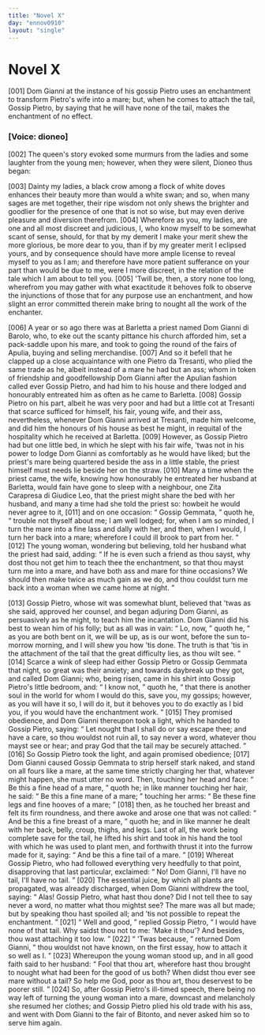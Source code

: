 ```yaml
---
title: "Novel X"
day: "ennov0910"
layout: "single"
---
```

<div id="nov0910" type="novella" who="dioneo">
 <h1>
  Novel X
 </h1>
 <argument>
  <p>
   <a name="p09100001">
    [001]
   </a>
   Dom Gianni at the instance of his gossip Pietro uses an
 enchantment to transform Pietro's wife into a mare;
 but, when he comes to attach the tail, Gossip Pietro,
 by saying that he will have none of the tail, makes
 the enchantment of no effect.
  </p>
 </argument>
 <p>
  <h3>
   [Voice: dioneo]
  </h3>
 </p>
 <div3 type="commentary" who="author">
  <p>
   <a name="p09100002">
    [002]
   </a>
   The
   queen's story evoked some murmurs from the ladies and
 some laughter from the young men; however, when they were
 silent, Dioneo thus began:
  </p>
 </div3>
 <div3 type="commentary" who="dioneo">
  <p>
   <a name="p09100003">
    [003]
   </a>
   Dainty my ladies, a black crow among a
 flock of white doves enhances their beauty more than would a white
 swan; and so, when many sages are met together, their ripe wisdom
 not only shews the brighter and goodlier for the presence of one
 that is not so wise, but may even derive pleasure and diversion therefrom.
   <a name="p09100004">
    [004]
   </a>
   Wherefore as you, my ladies, are one and all most discreet
 and judicious, I, who know myself to be somewhat scant of sense,
 should, for that by my demerit I make your merit shew the more
 glorious, be more dear to you, than if by my greater merit I eclipsed
 yours, and by consequence should have more ample license to reveal
 myself to you as I am; and therefore have more patient sufferance
 on your part than would be due to me, were I more discreet, in the
 relation of the tale which I am about to tell you.
   <a name="p09100005">
    [005]
   </a>
   'Twill be, then,
 a story none too long, wherefrom you may gather with what exactitude
 it behoves folk to observe the injunctions of those that for any
 purpose use an enchantment, and how slight an error committed
 therein make bring to nought all the work of the enchanter.
  </p>
 </div3>
 <p>
  <a name="p09100006">
   [006]
  </a>
  A year or so ago there was at Barletta a priest named Dom
 Gianni di Barolo, who, to eke out the scanty pittance his church
 afforded him, set a pack-saddle upon his mare, and took to going
  the
 round of the fairs of Apulia, buying and selling merchandise.
  <a name="p09100007">
   [007]
  </a>
  And so it befell that he clapped up a close acquaintance with one
 Pietro da Tresanti, who plied the same trade as he, albeit instead of
 a mare he had but an ass; whom in token of friendship and goodfellowship
 Dom Gianni after the Apulian fashion called ever Gossip
 Pietro, and had him to his house and there lodged and honourably
 entreated him as often as he came to Barletta.
  <a name="p09100008">
   [008]
  </a>
  Gossip Pietro on his
 part, albeit he was very poor and had but a little cot at Tresanti
 that scarce sufficed for himself, his fair, young wife, and their ass,
 nevertheless, whenever Dom Gianni arrived at Tresanti, made him
 welcome, and did him the honours of his house as best he might, in
 requital of the hospitality which he received at Barletta.
  <a name="p09100009">
   [009]
  </a>
  However,
 as Gossip Pietro had but one little bed, in which he slept with his
 fair wife, 'twas not in his power to lodge Dom Gianni as comfortably
 as he would have liked; but the priest's mare being quartered beside
 the ass in a little stable, the priest himself must needs lie beside her
 on the straw.
  <a name="p09100010">
   [010]
  </a>
  Many a time when the priest came, the wife, knowing
 how honourably he entreated her husband at Barletta, would
 fain have gone to sleep with a neighbour, one Zita Carapresa di
 Giudice Leo, that the priest might share the bed with her husband,
 and many a time had she told the priest so: howbeit he would never
 agree to it,
  <a name="p09100011">
   [011]
  </a>
  and on one occasion:
  <q direct="unspecified">
   Gossip Gemmata,
  </q>
  quoth he,
  <q direct="unspecified">
   trouble not thyself about me; I am well lodged; for, when I am
 so minded, I turn the mare into a fine lass and dally with her, and
 then, when I would, I turn her back into a mare; wherefore I could
 ill brook to part from her.
  </q>
  <a name="p09100012">
   [012]
  </a>
  The young woman, wondering but
 believing, told her husband what the priest had said, adding:
  <q direct="unspecified">
   If
 he is even such a friend as thou sayst, why dost thou not get him
 to teach thee the enchantment, so that thou mayst turn me into a
 mare, and have both ass and mare for thine occasions? We should
 then make twice as much gain as we do, and thou couldst turn me
 back into a woman when we came home at night.
  </q>
 </p>
 <p>
  <a name="p09100013">
   [013]
  </a>
  Gossip Pietro, whose wit was somewhat blunt, believed that 'twas
 as she said, approved her counsel, and began adjuring Dom Gianni,
 as persuasively as he might, to teach him the incantation. Dom
 Gianni did his best to wean him of his folly; but as all was in vain:
  <q direct="unspecified">
   Lo, now,
  </q>
  quoth he,
  <q direct="unspecified">
   as you are both bent on it, we will be up,
 as is our wont, before the sun to-morrow morning, and I will shew
   you
 how 'tis done. The truth is that 'tis in the attachment of the
 tail that the great difficulty lies, as thou wilt see.
  </q>
  <a name="p09100014">
   [014]
  </a>
  Scarce a wink of
 sleep had either Gossip Pietro or Gossip Gemmata that night, so great
 was their anxiety; and towards daybreak up they got, and called
 Dom Gianni; who, being risen, came in his shirt into Gossip Pietro's
 little bedroom, and:
  <q direct="unspecified">
   I know not,
  </q>
  quoth he,
  <q direct="unspecified">
   that there is
 another soul in the world for whom I would do this, save you, my
 gossips; however, as you will have it so, I will do it, but it behoves
 you to do exactly as I bid you, if you would have the enchantment
 work.
  </q>
  <a name="p09100015">
   [015]
  </a>
  They promised obedience, and Dom Gianni thereupon took
 a light, which he handed to Gossip Pietro, saying:
  <q direct="unspecified">
   Let nought
 that I shall do or say escape thee; and have a care, so thou wouldst
 not ruin all, to say never a word, whatever thou mayst see or hear;
 and pray God that the tail may be securely attached.
  </q>
  <a name="p09100016">
   [016]
  </a>
  So Gossip
 Pietro took the light, and again promised obedience;
  <a name="p09100017">
   [017]
  </a>
  Dom Gianni
 caused Gossip Gemmata to strip herself stark naked, and stand on all
 fours like a mare, at the same time strictly charging her that, whatever
 might happen, she must utter no word. Then, touching her
 head and face:
  <q direct="unspecified">
   Be this a fine head of a mare,
  </q>
  quoth he; in like
 manner touching her hair, he said:
  <q direct="unspecified">
   Be this a fine mane of a
 mare;
  </q>
  touching her arms:
  <q direct="unspecified">
   Be these fine legs and fine hooves of
 a mare;
  </q>
  <a name="p09100018">
   [018]
  </a>
  then, as he touched her breast and felt its firm roundness,
 and there awoke and arose one that was not called:
  <q direct="unspecified">
   And be this
 a fine breast of a mare,
  </q>
  quoth he; and in like manner he dealt with
 her back, belly, croup, thighs, and legs. Last of all, the work being
 complete save for the tail, he lifted his shirt and took in his hand the
 tool with which he was used to plant men, and forthwith thrust it
 into the furrow made for it, saying:
  <q direct="unspecified">
   And be this a fine tail of a
 mare.
  </q>
  <a name="p09100019">
   [019]
  </a>
  Whereat Gossip Pietro, who had followed everything very
 heedfully to that point, disapproving that last particular, exclaimed:
  <q direct="unspecified">
   No! Dom Gianni, I'll have no tail, I'll have no tail.
  </q>
  <a name="p09100020">
   [020]
  </a>
  The
 essential juice, by which all plants are propagated, was already discharged,
 when Dom Gianni withdrew the tool, saying:
  <q direct="unspecified">
   Alas!
 Gossip Pietro, what hast thou done? Did I not tell thee to say never
 a word, no matter what thou mightst see? The mare was all but
 made; but by speaking thou hast spoiled all; and 'tis not possible to
 repeat the enchantment.
  </q>
  <a name="p09100021">
   [021]
  </a>
  <q direct="unspecified">
   Well and good,
  </q>
  replied Gossip Pietro,
  <q direct="unspecified">
   I would have none of that tail. Why saidst thou not to me:
   'Make
 it thou'? And besides, thou wast attaching it too low.
  </q>
  <a name="p09100022">
   [022]
  </a>
  <q direct="unspecified">
   'Twas because,
  </q>
  returned Dom Gianni,
  <q direct="unspecified">
   thou wouldst not have
 known, on the first essay, how to attach it so well as I.
  </q>
  <a name="p09100023">
   [023]
  </a>
  Whereupon
 the young woman stood up, and in all good faith said to her
 husband:
  <q direct="unspecified">
   Fool that thou art, wherefore hast thou brought to
 nought what had been for the good of us both? When didst thou
 ever see mare without a tail? So help me God, poor as thou art,
 thou deservest to be poorer still.
  </q>
  <a name="p09100024">
   [024]
  </a>
  So, after Gossip Pietro's ill-timed
 speech, there being no way left of turning the young woman into a
 mare, downcast and melancholy she resumed her clothes; and Gossip
 Pietro plied his old trade with his ass, and went with Dom Gianni
 to the fair of Bitonto, and never asked him so to serve him again.
 </p>
</div>